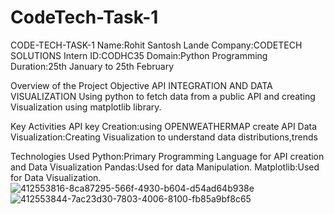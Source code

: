 # CodeTech-Task-1
CODE-TECH-TASK-1 Name:Rohit Santosh Lande Company:CODETECH SOLUTIONS Intern ID:CODHC35 Domain:Python Programming Duration:25th January to 25th February

Overview of the Project Objective API INTEGRATION AND DATA VISUALIZATION Using python to fetch data from a public API and creating Visualization using matplotlib library.

Key Activities API key Creation:using OPENWEATHERMAP create API Data Visualization:Creating Visualization to understand data distributions,trends

Technologies Used Python:Primary Programming Language for API creation and Data Visualization Pandas:Used for data Manipulation. Matplotlib:Used for Data Visualization.![412553816-8ca87295-566f-4930-b604-d54ad64b938e](https://github.com/user-attachments/assets/4a8ca31c-2b1d-44b5-8636-6359ac7f3abc)
![412553844-7ac23d30-7803-4006-8100-fb85a9bf8c65](https://github.com/user-attachments/assets/fcd2cb4a-76e3-4cf5-ae7e-5018bb14f8ae)
